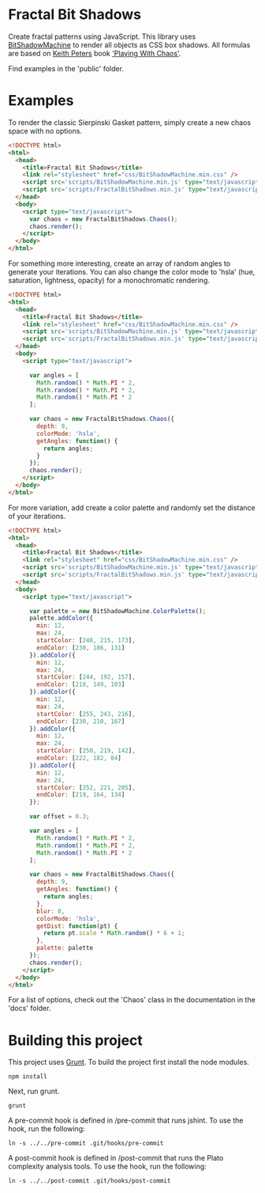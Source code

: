 Fractal Bit Shadows
======

Create fractal patterns using JavaScript. This library uses [BitShadowMachine](https://github.com/foldi/Bit-Shadow-Machine) to render all objects as CSS box shadows. All formulas are based on [Keith Peters](http://www.bit-101.com/blog/) book ['Playing With Chaos'](http://www.amazon.com/Playing-Chaos-Programming-Attractors-ebook/dp/B00FA9CX2Y/ref=sr_1_1?ie=UTF8&qid=1381004423&sr=8-1&keywords=playing+with+chaos).

Find examples in the 'public' folder.

Examples
======

To render the classic Sierpinski Gasket pattern, simply create a new chaos space with no options.

```html
<!DOCTYPE html>
<html>
  <head>
    <title>Fractal Bit Shadows</title>
    <link rel="stylesheet" href="css/BitShadowMachine.min.css" />
    <script src='scripts/BitShadowMachine.min.js' type="text/javascript"></script>
    <script src='scripts/FractalBitShadows.min.js' type="text/javascript"></script>
  </head>
  <body>
    <script type="text/javascript">
      var chaos = new FractalBitShadows.Chaos();
      chaos.render();
    </script>
  </body>
</html>
```

For something more interesting, create an array of random angles to generate your iterations. You can also change the color mode
to 'hsla' (hue, saturation, lightness, opacity) for a monochromatic rendering.

```html
<!DOCTYPE html>
<html>
  <head>
    <title>Fractal Bit Shadows</title>
    <link rel="stylesheet" href="css/BitShadowMachine.min.css" />
    <script src='scripts/BitShadowMachine.min.js' type="text/javascript"></script>
    <script src='scripts/FractalBitShadows.min.js' type="text/javascript"></script>
  </head>
  <body>
    <script type="text/javascript">

      var angles = [
        Math.random() * Math.PI * 2,
        Math.random() * Math.PI * 2,
        Math.random() * Math.PI * 2
      ];

      var chaos = new FractalBitShadows.Chaos({
        depth: 9,
        colorMode: 'hsla',
        getAngles: function() {
          return angles;
        }
      });
      chaos.render();
    </script>
  </body>
</html>
```

For more variation, add create a color palette and randomly set the distance of your iterations.

```html
<!DOCTYPE html>
<html>
  <head>
    <title>Fractal Bit Shadows</title>
    <link rel="stylesheet" href="css/BitShadowMachine.min.css" />
    <script src='scripts/BitShadowMachine.min.js' type="text/javascript"></script>
    <script src='scripts/FractalBitShadows.min.js' type="text/javascript"></script>
  </head>
  <body>
    <script type="text/javascript">

      var palette = new BitShadowMachine.ColorPalette();
      palette.addColor({
        min: 12,
        max: 24,
        startColor: [248, 215, 173],
        endColor: [230, 186, 131]
      }).addColor({
        min: 12,
        max: 24,
        startColor: [244, 192, 157],
        endColor: [218, 149, 103]
      }).addColor({
        min: 12,
        max: 24,
        startColor: [255, 243, 216],
        endColor: [230, 210, 167]
      }).addColor({
        min: 12,
        max: 24,
        startColor: [250, 219, 142],
        endColor: [222, 182, 84]
      }).addColor({
        min: 12,
        max: 24,
        startColor: [252, 221, 205],
        endColor: [219, 164, 134]
      });

      var offset = 0.3;

      var angles = [
        Math.random() * Math.PI * 2,
        Math.random() * Math.PI * 2,
        Math.random() * Math.PI * 2
      ];

      var chaos = new FractalBitShadows.Chaos({
        depth: 9,
        getAngles: function() {
          return angles;
        },
        blur: 0,
        colorMode: 'hsla',
        getDist: function(pt) {
          return pt.scale * Math.random() * 6 + 1;
        },
        palette: palette
      });
      chaos.render();
    </script>
  </body>
</html>
```

For a list of options, check out the 'Chaos' class in the documentation in the 'docs' folder.

Building this project
======

This project uses [Grunt](http://gruntjs.com). To build the project first install the node modules.

```
npm install
```

Next, run grunt.

```
grunt
```

A pre-commit hook is defined in /pre-commit that runs jshint. To use the hook, run the following:

```
ln -s ../../pre-commit .git/hooks/pre-commit
```

A post-commit hook is defined in /post-commit that runs the Plato complexity analysis tools. To use the hook, run the following:

```
ln -s ../../post-commit .git/hooks/post-commit
```
